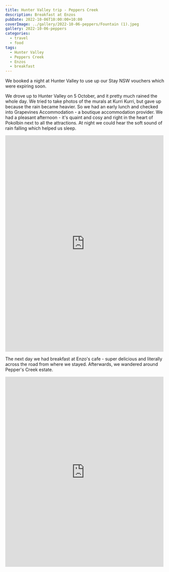 ```yaml
---
title: Hunter Valley trip - Peppers Creek
description: Breakfast at Enzos
pubDate: 2022-10-06T10:00:00+10:00
coverImage: ../gallery/2022-10-06-peppers/Fountain (1).jpeg
gallery: 2022-10-06-peppers
categories:
  - travel
  - food
tags:
  - Hunter Valley
  - Peppers Creek
  - Enzos
  - breakfast
---
```


We booked a night at Hunter Valley to use up our Stay NSW vouchers which were expiring soon.

We drove up to Hunter Valley on 5 October, and it pretty much rained the whole day. We tried to take photos of the murals at Kurri Kurri, but gave up because the rain became heavier. So we had an early lunch and checked into Grapevines Accommodation - a boutique accommodation provider. We had a pleasant afternoon - it's quaint and cosy and right in the heart of Pokolbin next to all the attractions. At night we could hear the soft sound of rain falling which helped us sleep.

<iframe src="https://www.facebook.com/plugins/post.php?href=https%3A%2F%2Fwww.facebook.com%2Fchris1.tham%2Fposts%2Fpfbid02u5TX7xzVf86zuoLQ5KaFqeoKJLav4NWFEyY231qJa97SfmUnPLjnqZqYLuY7ZNLSl&show_text=true&width=500" width="500" height="684" style="border:none;overflow:hidden" scrolling="no" frameborder="0" allowfullscreen="true" allow="autoplay; clipboard-write; encrypted-media; picture-in-picture; web-share"></iframe>

The next day we had breakfast at Enzo's cafe - super delicious and literally across the road from where we stayed. Afterwards, we wandered around Pepper's Creek estate.

<iframe src="https://www.facebook.com/plugins/post.php?href=https%3A%2F%2Fwww.facebook.com%2Fchris1.tham%2Fposts%2Fpfbid0yXxbguMCYU1TmQqaNwSHHqNsDPVcmCrKQQiBfMUKHXuVnepLiLJ1YziuKRQRdAUyl&show_text=true&width=500" width="500" height="601" style="border:none;overflow:hidden" scrolling="no" frameborder="0" allowfullscreen="true" allow="autoplay; clipboard-write; encrypted-media; picture-in-picture; web-share"></iframe>
